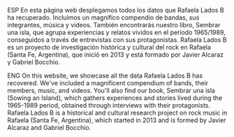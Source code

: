 ESP
En esta página web desplegamos todos los datos que Rafaela Lados B ha recuperado. Incluimos un magnífico compendio de bandas, sus integrantes, música y videos. También encontrarás nuestro libro, Sembrar una isla, que agrupa experiencias y relatos vividos en el período 1965/1989, conseguidos a través de entrevistas con sus protagonistas. Rafaela Lados B es un proyecto de investigación histórica y cultural del rock en Rafaela (Santa Fe, Argentina), que inició en 2013 y está formado por Javier Alcaraz y Gabriel Bocchio.

ENG
On this website, we showcase all the data Rafaela Lados B has recovered. We've included a magnificent compendium of bands, their members, music, and videos. You'll also find our book, Sembrar una isla (Sowing an Island), which gathers experiences and stories lived during the 1965-1989 period, obtained through interviews with their protagonists. Rafaela Lados B is a historical and cultural research project on rock music in Rafaela (Santa Fe, Argentina), which started in 2013 and is formed by Javier Alcaraz and Gabriel Bocchio.

